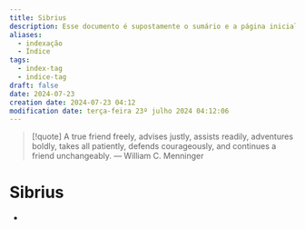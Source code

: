 ```yaml
---
title: Sibrius
description: Esse documento é supostamente o sumário e a página inicial de todo o meu site baseado nas anotações do Obsidian.
aliases:
  - indexação
  - Índice
tags:
  - index-tag
  - indice-tag
draft: false
date: 2024-07-23
creation date: 2024-07-23 04:12
modification date: terça-feira 23º julho 2024 04:12:06
---
```


> [!quote] A true friend freely, advises justly, assists readily, adventures boldly, takes all patiently, defends courageously, and continues a friend unchangeably.
> — William C. Menninger



# Sibrius
- 
